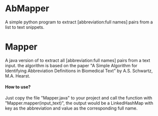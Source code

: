 # AbMapper
A simple python program to extract [abbreviation:full names] pairs from a list to text snippets.

# Mapper
A java version of to extract all [abbreviation:full names] pairs from a text input. the algorithm is based on the paper "A Simple Algorithm for Identifying Abbreviation Definitions in Biomedical Text" by A.S. Schwartz, M.A. Hearst.

#### How to use? 
Just copy the file "Mapper.java" to your project and call the function with "Mapper.mapper(input_text)", the output would be a LinkedHashMap with key as the abbreviation and value as the corresponding full name.
